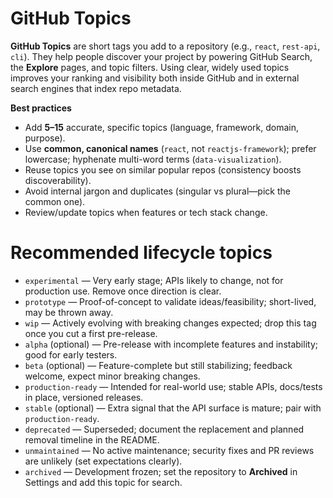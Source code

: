 # GitHub Topics

**GitHub Topics** are short tags you add to a repository (e.g., `react`, `rest-api`, `cli`). They help people discover your project by powering GitHub Search, the **Explore** pages, and topic filters. Using clear, widely used topics improves your ranking and visibility both inside GitHub and in external search engines that index repo metadata.

**Best practices**

- Add **5–15** accurate, specific topics (language, framework, domain, purpose).
- Use **common, canonical names** (`react`, not `reactjs-framework`); prefer lowercase; hyphenate multi-word terms (`data-visualization`).
- Reuse topics you see on similar popular repos (consistency boosts discoverability).
- Avoid internal jargon and duplicates (singular vs plural—pick the common one).
- Review/update topics when features or tech stack change.

# Recommended lifecycle topics

- `experimental` — Very early stage; APIs likely to change, not for production use. Remove once direction is clear.
- `prototype` — Proof-of-concept to validate ideas/feasibility; short-lived, may be thrown away.
- `wip` — Actively evolving with breaking changes expected; drop this tag once you cut a first pre-release.
- `alpha` (optional) — Pre-release with incomplete features and instability; good for early testers.
- `beta` (optional) — Feature-complete but still stabilizing; feedback welcome, expect minor breaking changes.
- `production-ready` — Intended for real-world use; stable APIs, docs/tests in place, versioned releases.
- `stable` (optional) — Extra signal that the API surface is mature; pair with `production-ready`.
- `deprecated` — Superseded; document the replacement and planned removal timeline in the README.
- `unmaintained` — No active maintenance; security fixes and PR reviews are unlikely (set expectations clearly).
- `archived` — Development frozen; set the repository to **Archived** in Settings and add this topic for search.
